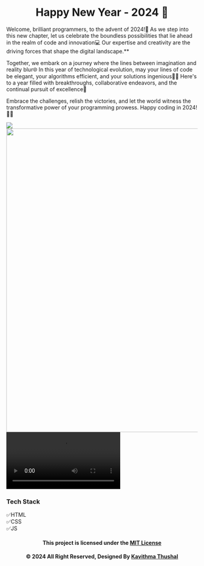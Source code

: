 <div align="center">

# Happy New Year - 2024 💫

</div>

Welcome, brilliant programmers, to the advent of 2024!🚀 As we step into this new chapter, let us celebrate the boundless
possibilities that lie ahead in the realm of code and innovation💻 Our expertise and creativity are the driving forces
that shape the digital landscape.**

Together, we embark on a journey where the lines between imagination and reality blur🌐 In this year of technological
evolution, may your lines of code be elegant, your algorithms efficient, and your solutions ingenious👨‍💻 Here's to a
year filled with breakthroughs, collaborative endeavors, and the continual pursuit of excellence🌟

Embrace the challenges, relish the victories, and let the world witness the transformative power of your programming
prowess. Happy coding in 2024! 🥳✨

<img src="https://github.com/Thushal2001/HappyNewYear-2024/blob/master/HappyNewYear-2024!.png">
<img src="https://github.com/Thushal2001/HappyNewYear-2024/blob/master/new/HappyNewYear-2024!.gif" width="800px">
<video src="https://github.com/Thushal2001/HappyNewYear-2024/blob/master/new/HappyNewYear-2024!.mp4"></video>

### Tech Stack

✅HTML<br/>
✅CSS<br/>
✅JS<br/>

<div align="center">

#### This project is licensed under the [MIT License](LICENSE)

#### © 2024 All Right Reserved, Designed By [Kavithma Thushal](https://github.com/Thushal2001)

</div>